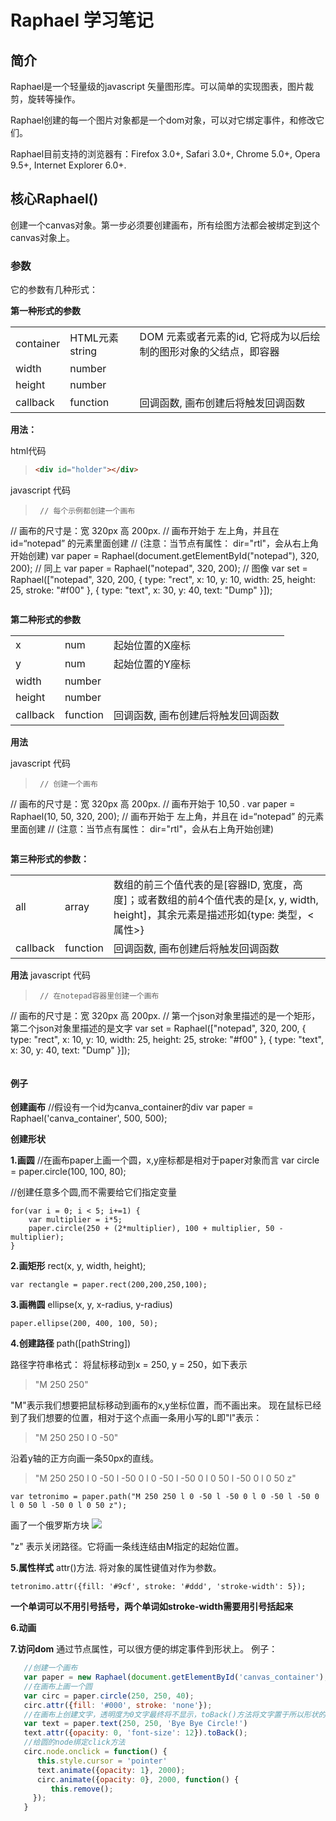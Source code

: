 # Raphael 学习笔记

## 简介 ##
Raphael是一个轻量级的javascript 矢量图形库。可以简单的实现图表，图片裁剪，旋转等操作。

Raphael创建的每一个图片对象都是一个dom对象，可以对它绑定事件，和修改它们。

Raphael目前支持的浏览器有：Firefox 3.0+, Safari 3.0+, Chrome 5.0+, Opera 9.5+, Internet Explorer 6.0+.


## 核心Raphael() ##
创建一个canvas对象。第一步必须要创建画布，所有绘图方法都会被绑定到这个canvas对象上。

### 参数 ###
它的参数有几种形式：

**第一种形式的参数**
<table>
	<tr>
		<td>container</td>
		<td>HTML元素 string </td>
	    <td>DOM 元素或者元素的id, 它将成为以后绘制的图形对象的父结点，即容器</td>
	</tr>
    <tr>
		<td>width</td>
		<td>number</td>
	    <td></td>
	</tr>
    <tr>
		<td>height</td>
		<td>number</td>
	    <td></td>
	</tr> 
    <tr>
		<td>callback</td>
		<td>function</td>
	    <td>回调函数, 画布创建后将触发回调函数</td>
	</tr>  
</table>

**用法：**

html代码
>``` html
> <div id="holder"></div>
>```

javascript 代码
> ```
>  // 每个示例都创建一个画布
   // 画布的尺寸是：宽 320px 高 200px.
   // 画布开始于  左上角，并且在 id=“notepad” 的元素里面创建
   // (注意：当节点有属性： dir="rtl"，会从右上角开始创建)
   var paper = Raphael(document.getElementById("notepad"), 320, 200);
   // 同上
   var paper = Raphael("notepad", 320, 200);
   // 图像
   var set = Raphael(["notepad", 320, 200, {
     type: "rect",
     x: 10,
     y: 10,
     width: 25,
     height: 25,
     stroke: "#f00"
   }, {
     type: "text",
     x: 30,
     y: 40,
     text: "Dump"
 }]);
> ```

**第二种形式的参数**

<table>
	<tr>
		<td>x</td>
		<td>num</td>
	    <td>起始位置的X座标</td>
	</tr>
    <tr>
		<td>y</td>
		<td>num </td>
	    <td>起始位置的Y座标</td>
	</tr>
    <tr>
		<td>width</td>
		<td>number</td>
	    <td></td>
	</tr>
    <tr>
		<td>height</td>
		<td>number</td>
	    <td></td>
	</tr> 
    <tr>
		<td>callback</td>
		<td>function</td>
	    <td>回调函数, 画布创建后将触发回调函数</td>
	</tr>  
</table>

**用法**

javascript 代码
> ```
>  // 创建一个画布
   // 画布的尺寸是：宽 320px 高 200px.
   // 画布开始于 10,50 .
   var paper = Raphael(10, 50, 320, 200);
   // 画布开始于  左上角，并且在 id=“notepad” 的元素里面创建
   // (注意：当节点有属性： dir="rtl"，会从右上角开始创建)
   
> ```

**第三种形式的参数：**

<table>
	<tr>
		<td>all</td>
		<td>array</td>
	    <td>数组的前三个值代表的是[容器ID, 宽度，高度]；或者数组的前4个值代表的是[x, y, width, height]，其余元素是描述形如{type: 类型，<属性>}</td>
	</tr>
    <tr>
		<td>callback</td>
		<td>function</td>
	    <td>回调函数, 画布创建后将触发回调函数</td>
	</tr>  
</table>

**用法**
javascript 代码
> ```
>  // 在notepad容器里创建一个画布
   // 画布的尺寸是：宽 320px 高 200px.
   // 第一个json对象里描述的是一个矩形，第二个json对象里描述的是文字
   var set = Raphael(["notepad", 320, 200, {
     type: "rect",
     x: 10,
     y: 10,
     width: 25,
     height: 25,
     stroke: "#f00"
   }, {
     type: "text",
     x: 30,
     y: 40,
     text: "Dump"
 }]);
> ```


#### 例子 ####
**创建画布**
//假设有一个id为canva_container的div
    var paper = Raphael('canva_container', 500, 500);

**创建形状**

**1.画圆**
//在画布paper上画一个圆，x,y座标都是相对于paper对象而言
    var circle = paper.circle(100, 100, 80);

//创建任意多个圆,而不需要给它们指定变量

```
for(var i = 0; i < 5; i+=1) {
    var multiplier = i*5;
    paper.circle(250 + (2*multiplier), 100 + multiplier, 50 - multiplier);
}
```

**2.画矩形**
rect(x, y, width, height);

    var rectangle = paper.rect(200,200,250,100);

**3.画椭圆**
ellipse(x, y, x-radius, y-radius)

    paper.ellipse(200, 400, 100, 50);

**4.创建路径**
path([pathString])

路径字符串格式：
将鼠标移动到x = 250, y = 250，如下表示
> "M 250 250"

"M"表示我们想要把鼠标移动到画布的x,y坐标位置，而不画出来。
现在鼠标已经到了我们想要的位置，相对于这个点画一条用小写的L即"l"表示：
> "M 250 250 l 0 -50"

沿着y轴的正方向画一条50px的直线。

> "M 250 250 l 0 -50 l -50 0 l 0 -50 l -50 0 l 0 50 l -50 0 l 0 50 z"

    var tetronimo = paper.path("M 250 250 l 0 -50 l -50 0 l 0 -50 l -50 0 l 0 50 l -50 0 l 0 50 z");
画了一个俄罗斯方块
![](http://p15.qhimg.com/t01d246f787e6d30fd2.png)

"z" 表示关闭路径。它将画一条线连结由M指定的起始位置。

**5.属性样式**
attr()方法. 将对象的属性键值对作为参数。
    
	tetronimo.attr({fill: '#9cf', stroke: '#ddd', 'stroke-width': 5});

**一个单词可以不用引号括号，两个单词如stroke-width需要用引号括起来**

**6.动画**

**7.访问dom**
通过节点属性，可以很方便的绑定事件到形状上。
例子：
```javascript
   //创建一个画布
   var paper = new Raphael(document.getElementById('canvas_container'), 500, 500);
   //在画布上画一个圆 
   var circ = paper.circle(250, 250, 40);
   circ.attr({fill: '#000', stroke: 'none'});
   //在画布上创建文字，透明度为0文字最终将不显示，toBack()方法将文字置于所以形状的下面，toFront()置于最前面
   var text = paper.text(250, 250, 'Bye Bye Circle!')
   text.attr({opacity: 0, 'font-size': 12}).toBack();
   //给圆的node绑定click方法
   circ.node.onclick = function() {
      this.style.cursor = 'pointer'
      text.animate({opacity: 1}, 2000);
      circ.animate({opacity: 0}, 2000, function() {
         this.remove();
     });
   }
```
